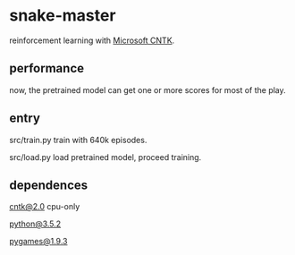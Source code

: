 # snake-master
reinforcement learning with [Microsoft CNTK](https://github.com/Microsoft/CNTK).

## performance

now, the pretrained model can get one or more scores for most of the play.

## entry

src/train.py train with 640k episodes.

src/load.py load pretrained model, proceed training.

## dependences

cntk@2.0 cpu-only

python@3.5.2

pygames@1.9.3
